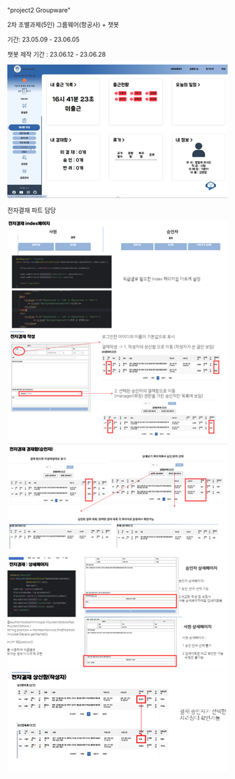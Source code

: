 "project2 Groupware" 


2차 조별과제(5인) 그룹웨어(항공사) + 챗봇

기간: 23.05.09 - 23.06.05 


챗봇 제작 기간 : 23.06.12 - 23.06.28


 ![1.PNG](1.PNG)





전자결재 파트 담당

![2.PNG](2.PNG)
![3.PNG](3.PNG)
![4.PNG](4.PNG)
![5.PNG](5.PNG)
![6.PNG](6.PNG)
















